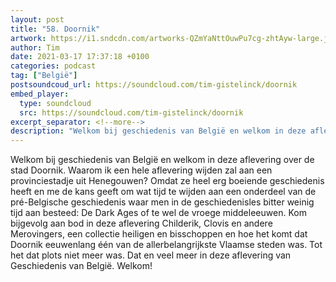 ```yaml
---
layout: post
title: "58. Doornik"
artwork: https://i1.sndcdn.com/artworks-QZmYaNttOuwPu7cg-zhtAyw-large.jpg
author: Tim
date: 2021-03-17 17:37:18 +0100
categories: podcast
tag: ["België"]
postsoundcoud_url: https://soundcloud.com/tim-gistelinck/doornik
embed_player:
  type: soundcloud
  src: https://soundcloud.com/tim-gistelinck/doornik
excerpt_separator: <!--more-->
description: "Welkom bij geschiedenis van België en welkom in deze aflevering over de stad Doornik."
---
```

Welkom bij geschiedenis van België en welkom in deze aflevering over de stad Doornik. Waarom ik een hele aflevering wijden zal aan een provinciestadje uit Henegouwen? Omdat ze heel erg boeiende geschiedenis heeft en me de kans geeft om wat tijd te wijden aan een onderdeel van de pré-Belgische geschiedenis waar men in de geschiedenisles bitter weinig tijd aan besteed: De Dark Ages of te wel de vroege middeleeuwen. Kom bijgevolg aan bod in deze aflevering Childerik, Clovis en andere Merovingers, een collectie heiligen en bisschoppen en hoe het komt dat Doornik eeuwenlang één van de allerbelangrijkste Vlaamse steden was. Tot het dat plots niet meer was. Dat en veel meer in deze aflevering van Geschiedenis van België. Welkom!